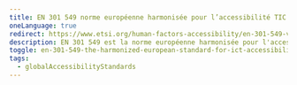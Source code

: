 ```yaml
---
title: EN 301 549 norme européenne harmonisée pour l’accessibilité TIC
oneLanguage: true
redirect: https://www.etsi.org/human-factors-accessibility/en-301-549-v3-the-harmonized-european-standard-for-ict-accessibility
description: EN 301 549 est la norme européenne harmonisée pour l'accessibilité des technologies de l'information et de la communication (TIC), fournissant un cadre complet pour garantir que les technologies numériques soient inclusives et accessibles à tous, y compris aux personnes handicapées. La norme définit les exigences pour une vaste gamme de produits et services TIC, tels que les logiciels, le matériel et les sites Web, dans le but de promouvoir un environnement numérique sans obstacles. Elle aborde divers aspects de l'accessibilité, tels que la perceptibilité, l'exploitabilité et la compréhensibilité, répondant à des besoins variés tels que les déficiences visuelles, auditives, cognitives et motrices. EN 301 549 est un outil crucial pour les fabricants, les prestataires de services et les entités de passation de marchés publics, favorisant le développement et l'approvisionnement de produits TIC qui privilégient l'accessibilité, contribuant ainsi à une société numérique plus inclusive et équitable pour tous.
toggle: en-301-549-the-harmonized-european-standard-for-ict-accessibility
tags:
  - globalAccessibilityStandards
---
```

